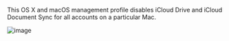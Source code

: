 This OS X and macOS management profile disables iCloud Drive and iCloud Document Sync for all accounts on a particular Mac.

![image](https://github.com/rtrouton/profiles/DisableiCloudDriveandDocumentSync/images/icloud_drive_blocked.png)